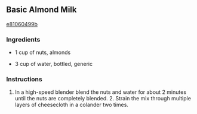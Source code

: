 ## Basic Almond Milk

[e81060499b](http://www.food.com/recipe/basic-almond-milk-398533)

### Ingredients

 - 1 cup of nuts, almonds

 - 3 cup of water, bottled, generic

### Instructions

1. In a high-speed blender blend the nuts and water for about 2 minutes until the nuts are completely blended. 2. Strain the mix through multiple layers of cheesecloth in a colander two times.